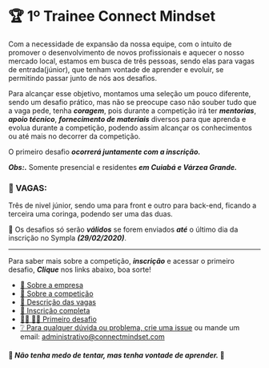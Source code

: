 # 🏆 1º Trainee Connect Mindset

Com a necessidade de expansão da nossa equipe, com o intuito de promover o desenvolvimento de novos profissionais e aquecer o nosso  mercado local, estamos em busca de três pessoas, sendo elas para vagas de entrada(júnior), que tenham vontade de  aprender e evoluir, se permitindo passar junto de nós aos desafios.

Para alcançar esse objetivo, montamos uma seleção um pouco diferente, sendo um desafio prático, mas não se preocupe caso não souber tudo que a vaga pede, tenha ***coragem***, pois durante a competição irá ter ***mentorias***, ***apoio técnico***, ***fornecimento de materiais*** diversos para que aprenda e evolua durante a competição, podendo assim alcançar os conhecimentos ou até mais no decorrer da competição.

O primeiro desafio ***ocorrerá juntamente com a inscrição.***

***Obs:.*** Somente presencial e residentes ***em Cuiabá e Várzea Grande.***

### 📑 VAGAS:
Três de nivel júnior, sendo uma para front e outro para back-end, ficando a terceira uma coringa, podendo ser uma das duas.

📆 Os desafios só serão ***válidos*** se forem enviados ***até*** o último dia da inscrição no Sympla ***(29/02/2020)***.
___
Para saber mais sobre a competição, ***inscrição*** e acessar o primeiro desafio, ***Clique*** nos links abaixo, boa sorte!

- [🏢 Sobre a empresa](https://github.com/connectmindset/trainee-v0.1/wiki/%F0%9F%8F%A2-Sobre-a-empresa)
- [📃 Sobre a competição](https://github.com/connectmindset/trainee-v0.1/wiki/%F0%9F%93%83-Sobre-a-competi%C3%A7%C3%A3o)
- [📑 Descrição das vagas](https://github.com/connectmindset/trainee-v0.1/wiki/%F0%9F%93%91-Descri%C3%A7%C3%A3o-das-vagas)
- [📝 Inscrição completa](https://www.sympla.com.br/1-trainee-connect-mindset__780777)
- [👩‍💻 👨‍💻 Primeiro desafio](https://github.com/connectmindset/trainee-v0.1/wiki/%F0%9F%91%A9%E2%80%8D%F0%9F%92%BB-%F0%9F%91%A8%E2%80%8D%F0%9F%92%BB-Primeiro-desafio)
- [❔ Para qualquer dúvida ou problema, crie uma issue](https://github.com/connectmindset/trainee-v0.1/issues/new)
ou mande um email: administrativo@connectmindset.com


#### 🚧 ***Não tenha medo de tentar, mas tenha vontade de aprender.*** 🚧
